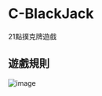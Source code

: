 # C-BlackJack
21點撲克牌遊戲

## 遊戲規則
![image](https://github.com/tohousanae/C-BlackJack/assets/122202405/465845f2-afc3-4450-bbe6-7aa42e79d3e8)

